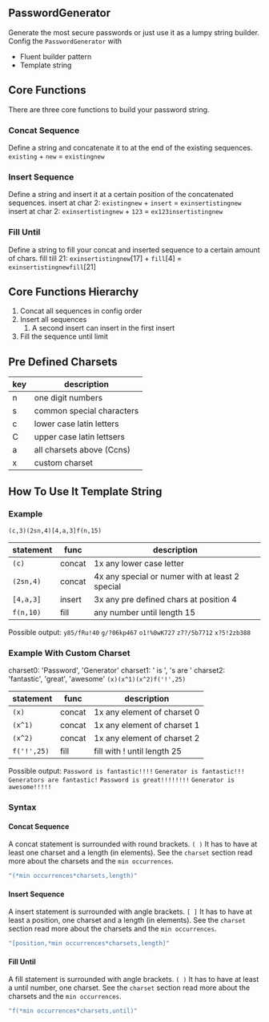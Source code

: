 ## PasswordGenerator
Generate the most secure passwords or just use it as a lumpy string builder.
Config the `PasswordGenerator` with
- Fluent builder pattern
- Template string

## Core Functions
There are three core functions to build your password string.
### Concat Sequence
Define a string and concatenate it to at the end of the existing sequences.
`existing` + `new` = `existingnew`
### Insert Sequence
Define a string and insert it at a certain position of the concatenated sequences.
insert at char 2: `existingnew` + `insert` = `exinsertistingnew`
insert at char 2: `exinsertistingnew` + `123` = `ex123insertistingnew`
### Fill Until
Define a string to fill your concat and inserted sequence to a certain amount of chars.
fill till 21: `exinsertistingnew`\[17] + `fill`\[4] = `exinsertistingnewfill`\[21] 

## Core Functions Hierarchy
1. Concat all sequences in config order
2. Insert all sequences
	1. A second insert can insert in the first insert
3. Fill the sequence until limit

## Pre Defined Charsets
| key | description |
| --- | --- |
| n | one digit numbers |
| s | common special characters |
| c | lower case latin letters |
| C | upper case latin lettsers |
| a | all charsets above (Ccns) |
| x | custom charset |

## How To Use It Template String
### Example
`(c,3)(2sn,4)[4,a,3]f(n,15)`

| statement | func | description |
| --- | --- | --- |
| `(c)` | concat | 1x any lower case letter |
| `(2sn,4)` | concat | 4x any special or numer with at least 2 special |
| `[4,a,3]` | insert | 3x any pre defined chars at position 4 |
| `f(n,10)` | fill | any number until length 15 |

Possible output:
`y85/fRu!40`
`g/?06kp467`
`o1!%0wK727`
`z7?/5b7712`
`x?5!2zb388`

### Example With Custom Charset
charset0: 'Password', 'Generator'
charset1: ' is ', 's are '
charset2: 'fantastic', 'great', 'awesome'
`(x)(x^1)(x^2)f('!',25)`

| statement | func | description |
| --- | --- | --- |
| `(x)` | concat | 1x any element of charset 0 |
| `(x^1)` | concat | 1x  any element of charset 1 |
| `(x^2)` | concat | 1x  any element of charset 2 |
| `f('!',25)` | fill | fill with ! until length 25 |

Possible output:
`Password is fantastic!!!!`
`Generator is fantastic!!!`
`Generators are fantastic!`
`Password is great!!!!!!!!`
`Generator is awesome!!!!!`

### Syntax
#### Concat Sequence
A concat statement is surrounded with round brackets. `( )`
It has to have at least one charset and a length (in elements).
See the `charset` section read more about the charsets and the `min occurrences`.
```c#
"(*min occurrences*charsets,length)"
```
#### Insert Sequence
A insert statement is surrounded with angle brackets. `[ ]`
It has to have at least a position, one charset and a length (in elements).
See the `charset` section read more about the charsets and the `min occurrences`.
```c#
"[position,*min occurrences*charsets,length]"
```
#### Fill Until
A fill statement is surrounded with angle brackets. `( )`
It has to have at least a until number, one charset.
See the `charset` section read more about the charsets and the `min occurrences`.
```c#
"f(*min occurrences*charsets,until)"
```